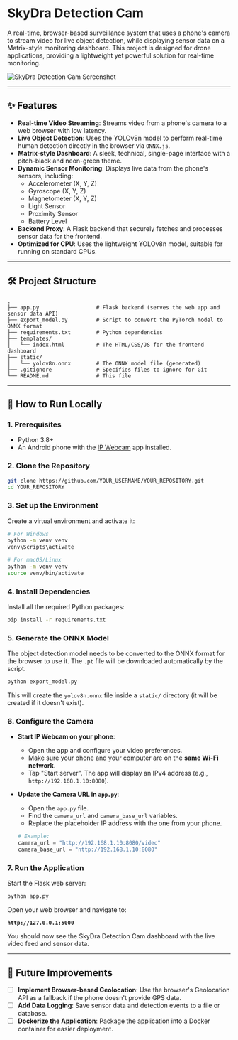 # SkyDra Detection Cam

A real-time, browser-based surveillance system that uses a phone's camera to stream video for live object detection, while displaying sensor data on a Matrix-style monitoring dashboard. This project is designed for drone applications, providing a lightweight yet powerful solution for real-time monitoring.

![SkyDra Detection Cam Screenshot](https://i.imgur.com/YOUR_SCREENSHOT_ID.png)  <!-- Replace with a real screenshot URL -->

---

## ✨ Features

- **Real-time Video Streaming**: Streams video from a phone's camera to a web browser with low latency.
- **Live Object Detection**: Uses the YOLOv8n model to perform real-time human detection directly in the browser via `ONNX.js`.
- **Matrix-style Dashboard**: A sleek, technical, single-page interface with a pitch-black and neon-green theme.
- **Dynamic Sensor Monitoring**: Displays live data from the phone's sensors, including:
  - Accelerometer (X, Y, Z)
  - Gyroscope (X, Y, Z)
  - Magnetometer (X, Y, Z)
  - Light Sensor
  - Proximity Sensor
  - Battery Level
- **Backend Proxy**: A Flask backend that securely fetches and processes sensor data for the frontend.
- **Optimized for CPU**: Uses the lightweight YOLOv8n model, suitable for running on standard CPUs.

---

## 🛠️ Project Structure

```
.
├── app.py                  # Flask backend (serves the web app and sensor data API)
├── export_model.py         # Script to convert the PyTorch model to ONNX format
├── requirements.txt        # Python dependencies
├── templates/
│   └── index.html          # The HTML/CSS/JS for the frontend dashboard
├── static/
│   └── yolov8n.onnx        # The ONNX model file (generated)
├── .gitignore              # Specifies files to ignore for Git
└── README.md               # This file
```

---

## 🚀 How to Run Locally

### 1. Prerequisites

- Python 3.8+
- An Android phone with the [IP Webcam](https://play.google.com/store/apps/details?id=com.pas.webcam) app installed.

### 2. Clone the Repository

```bash
git clone https://github.com/YOUR_USERNAME/YOUR_REPOSITORY.git
cd YOUR_REPOSITORY
```

### 3. Set up the Environment

Create a virtual environment and activate it:

```bash
# For Windows
python -m venv venv
venv\Scripts\activate

# For macOS/Linux
python -m venv venv
source venv/bin/activate
```

### 4. Install Dependencies

Install all the required Python packages:

```bash
pip install -r requirements.txt
```

### 5. Generate the ONNX Model

The object detection model needs to be converted to the ONNX format for the browser to use it. The `.pt` file will be downloaded automatically by the script.

```bash
python export_model.py
```

This will create the `yolov8n.onnx` file inside a `static/` directory (it will be created if it doesn't exist).

### 6. Configure the Camera

- **Start IP Webcam on your phone**:
  - Open the app and configure your video preferences.
  - Make sure your phone and your computer are on the **same Wi-Fi network**.
  - Tap "Start server". The app will display an IPv4 address (e.g., `http://192.168.1.10:8080`).

- **Update the Camera URL in `app.py`**:
  - Open the `app.py` file.
  - Find the `camera_url` and `camera_base_url` variables.
  - Replace the placeholder IP address with the one from your phone.

  ```python
  # Example:
  camera_url = "http://192.168.1.10:8080/video"
  camera_base_url = "http://192.168.1.10:8080"
  ```

### 7. Run the Application

Start the Flask web server:

```bash
python app.py
```

Open your web browser and navigate to:

**`http://127.0.0.1:5000`**

You should now see the SkyDra Detection Cam dashboard with the live video feed and sensor data.

---

## 🔧 Future Improvements

- [ ] **Implement Browser-based Geolocation**: Use the browser's Geolocation API as a fallback if the phone doesn't provide GPS data.
- [ ] **Add Data Logging**: Save sensor data and detection events to a file or database.
- [ ] **Dockerize the Application**: Package the application into a Docker container for easier deployment.
